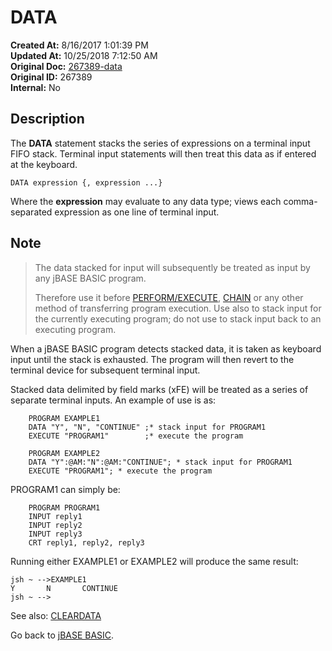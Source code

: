 # DATA

**Created At:** 8/16/2017 1:01:39 PM  
**Updated At:** 10/25/2018 7:12:50 AM  
**Original Doc:** [267389-data](https://docs.jbase.com/36868-jbase-basic/267389-data)  
**Original ID:** 267389  
**Internal:** No  

## Description

The **DATA** statement stacks the series of expressions on a terminal input FIFO stack. Terminal input statements will then treat this data as if entered at the keyboard.

```
DATA expression {, expression ...}
```

Where the **expression** may evaluate to any data type; views each comma-separated expression as one line of terminal input.

## Note

> The data stacked for input will subsequently be treated as input by any jBASE BASIC program.
>
> Therefore use it before [PERFORM/EXECUTE](./../execute), [CHAIN](./../chain) or any other method of transferring program execution. Use also to stack input for the currently executing program; do not use to stack input back to an executing program.

When a jBASE BASIC program detects stacked data, it is taken as keyboard input until the stack is exhausted. The program will then revert to the terminal device for subsequent terminal input.

Stacked data delimited by field marks (xFE) will be treated as a series of separate terminal inputs. An example of use is as:

```
    PROGRAM EXAMPLE1
    DATA "Y", "N", "CONTINUE" ;* stack input for PROGRAM1
    EXECUTE "PROGRAM1"        ;* execute the program
```

```
    PROGRAM EXAMPLE2
    DATA "Y":@AM:"N":@AM:"CONTINUE"; * stack input for PROGRAM1
    EXECUTE "PROGRAM1"; * execute the program
```

PROGRAM1 can simply be:

```
    PROGRAM PROGRAM1
    INPUT reply1
    INPUT reply2
    INPUT reply3
    CRT reply1, reply2, reply3
```

Running either EXAMPLE1 or EXAMPLE2 will produce the same result:

```
jsh ~ -->EXAMPLE1
Y       N       CONTINUE
jsh ~ -->
```

See also: [CLEARDATA](./../cleardata)

Go back to [jBASE BASIC](./../jbase-basic-programmers-reference-guide).
